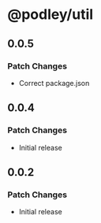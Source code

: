 # @podley/util

## 0.0.5

### Patch Changes

- Correct package.json

## 0.0.4

### Patch Changes

- Initial release

## 0.0.2

### Patch Changes

- Initial release
